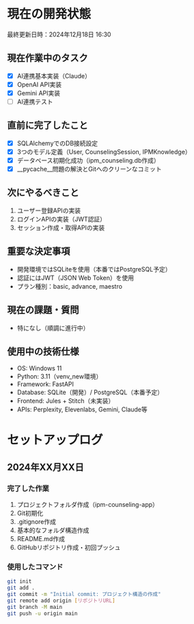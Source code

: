 # 現在の開発状態

最終更新日時：2024年12月18日 16:30

## 現在作業中のタスク
- [x] AI連携基本実装（Claude）
- [x] OpenAI API実装
- [x] Gemini API実装
- [ ] AI連携テスト

## 直前に完了したこと
- [x] SQLAlchemyでのDB接続設定
- [x] 3つのモデル定義（User, CounselingSession, IPMKnowledge）
- [x] データベース初期化成功（ipm_counseling.db作成）
- [x] __pycache__問題の解決とGitへのクリーンなコミット

## 次にやるべきこと
1. ユーザー登録APIの実装
2. ログインAPIの実装（JWT認証）
3. セッション作成・取得APIの実装

## 重要な決定事項
- 開発環境ではSQLiteを使用（本番ではPostgreSQL予定）
- 認証にはJWT（JSON Web Token）を使用
- プラン種別：basic, advance, maestro

## 現在の課題・質問
- 特になし（順調に進行中）

## 使用中の技術仕様
- OS: Windows 11
- Python: 3.11（venv_new環境）
- Framework: FastAPI
- Database: SQLite（開発）/ PostgreSQL（本番予定）
- Frontend: Jules + Stitch（未実装）
- APIs: Perplexity, Elevenlabs, Gemini, Claude等

# セットアップログ

## 2024年XX月XX日
### 完了した作業
1. プロジェクトフォルダ作成（ipm-counseling-app）
2. Git初期化
3. .gitignore作成
4. 基本的なフォルダ構造作成
5. README.md作成
6. GitHubリポジトリ作成・初回プッシュ

### 使用したコマンド
```bash
git init
git add .
git commit -m "Initial commit: プロジェクト構造の作成"
git remote add origin [リポジトリURL]
git branch -M main
git push -u origin main
